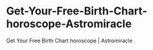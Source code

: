 # Get-Your-Free-Birth-Chart-horoscope-Astromiracle
Get Your Free Birth Chart horoscope | Astromiracle
